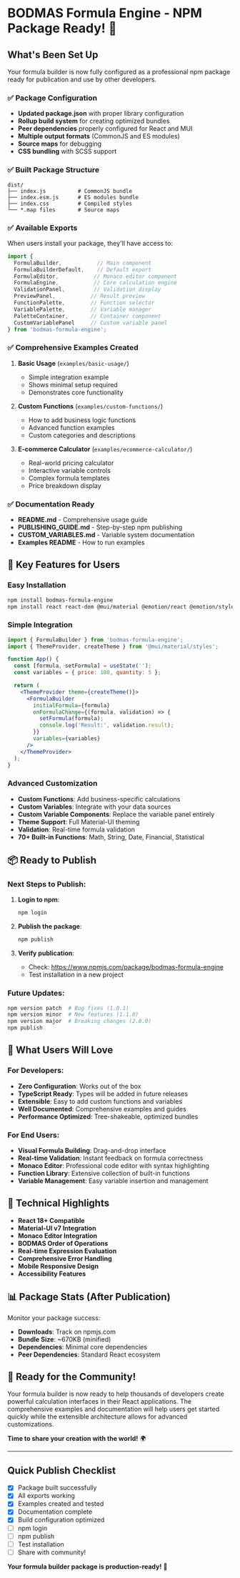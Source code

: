 # BODMAS Formula Engine - NPM Package Ready! 🚀

## What's Been Set Up

Your formula builder is now fully configured as a professional npm package ready for publication and use by other developers.

### ✅ Package Configuration
- **Updated package.json** with proper library configuration
- **Rollup build system** for creating optimized bundles
- **Peer dependencies** properly configured for React and MUI
- **Multiple output formats** (CommonJS and ES modules)
- **Source maps** for debugging
- **CSS bundling** with SCSS support

### ✅ Built Package Structure
```
dist/
├── index.js          # CommonJS bundle
├── index.esm.js      # ES modules bundle  
├── index.css         # Compiled styles
└── *.map files       # Source maps
```

### ✅ Available Exports
When users install your package, they'll have access to:

```javascript
import {
  FormulaBuilder,           // Main component
  FormulaBuilderDefault,    // Default export
  FormulaEditor,           // Monaco editor component
  FormulaEngine,           // Core calculation engine
  ValidationPanel,         // Validation display
  PreviewPanel,           // Result preview
  FunctionPalette,        // Function selector
  VariablePalette,        // Variable manager
  PaletteContainer,       // Container component
  CustomVariablePanel     // Custom variable panel
} from 'bodmas-formula-engine';
```

### ✅ Comprehensive Examples Created

1. **Basic Usage** (`examples/basic-usage/`)
   - Simple integration example
   - Shows minimal setup required
   - Demonstrates core functionality

2. **Custom Functions** (`examples/custom-functions/`)
   - How to add business logic functions
   - Advanced function examples
   - Custom categories and descriptions

3. **E-commerce Calculator** (`examples/ecommerce-calculator/`)
   - Real-world pricing calculator
   - Interactive variable controls
   - Complex formula templates
   - Price breakdown display

### ✅ Documentation Ready
- **README.md** - Comprehensive usage guide
- **PUBLISHING_GUIDE.md** - Step-by-step npm publishing
- **CUSTOM_VARIABLES.md** - Variable system documentation
- **Examples README** - How to run examples

## 🎯 Key Features for Users

### Easy Installation
```bash
npm install bodmas-formula-engine
npm install react react-dom @mui/material @emotion/react @emotion/styled @mui/icons-material @mui/lab
```

### Simple Integration
```jsx
import { FormulaBuilder } from 'bodmas-formula-engine';
import { ThemeProvider, createTheme } from '@mui/material/styles';

function App() {
  const [formula, setFormula] = useState('');
  const variables = { price: 100, quantity: 5 };

  return (
    <ThemeProvider theme={createTheme()}>
      <FormulaBuilder
        initialFormula={formula}
        onFormulaChange={(formula, validation) => {
          setFormula(formula);
          console.log('Result:', validation.result);
        }}
        variables={variables}
      />
    </ThemeProvider>
  );
}
```

### Advanced Customization
- **Custom Functions**: Add business-specific calculations
- **Custom Variables**: Integrate with your data sources
- **Custom Variable Components**: Replace the variable panel entirely
- **Theme Support**: Full Material-UI theming
- **Validation**: Real-time formula validation
- **70+ Built-in Functions**: Math, String, Date, Financial, Statistical

## 📦 Ready to Publish

### Next Steps to Publish:

1. **Login to npm**:
   ```bash
   npm login
   ```

2. **Publish the package**:
   ```bash
   npm publish
   ```

3. **Verify publication**:
   - Check: https://www.npmjs.com/package/bodmas-formula-engine
   - Test installation in a new project

### Future Updates:
```bash
npm version patch  # Bug fixes (1.0.1)
npm version minor  # New features (1.1.0)  
npm version major  # Breaking changes (2.0.0)
npm publish
```

## 🌟 What Users Will Love

### For Developers:
- **Zero Configuration**: Works out of the box
- **TypeScript Ready**: Types will be added in future releases
- **Extensible**: Easy to add custom functions and variables
- **Well Documented**: Comprehensive examples and guides
- **Performance Optimized**: Tree-shakeable, optimized bundles

### For End Users:
- **Visual Formula Building**: Drag-and-drop interface
- **Real-time Validation**: Instant feedback on formula correctness
- **Monaco Editor**: Professional code editor with syntax highlighting
- **Function Library**: Extensive collection of built-in functions
- **Variable Management**: Easy variable insertion and management

## 🔧 Technical Highlights

- **React 18+ Compatible**
- **Material-UI v7 Integration**
- **Monaco Editor Integration**
- **BODMAS Order of Operations**
- **Real-time Expression Evaluation**
- **Comprehensive Error Handling**
- **Mobile Responsive Design**
- **Accessibility Features**

## 📊 Package Stats (After Publication)

Monitor your package success:
- **Downloads**: Track on npmjs.com
- **Bundle Size**: ~670KB (minified)
- **Dependencies**: Minimal core dependencies
- **Peer Dependencies**: Standard React ecosystem

## 🎉 Ready for the Community!

Your formula builder is now ready to help thousands of developers create powerful calculation interfaces in their React applications. The comprehensive examples and documentation will help users get started quickly while the extensible architecture allows for advanced customizations.

**Time to share your creation with the world!** 🌍

---

## Quick Publish Checklist

- [x] Package built successfully
- [x] All exports working
- [x] Examples created and tested
- [x] Documentation complete
- [x] Build configuration optimized
- [ ] npm login
- [ ] npm publish
- [ ] Test installation
- [ ] Share with community!

**Your formula builder package is production-ready!** 🎊 